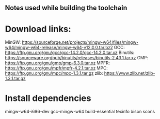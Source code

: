 ## Notes used while building the toolchain

# Download links:

MinGW: https://sourceforge.net/projects/mingw-w64/files/mingw-w64/mingw-w64-release/mingw-w64-v12.0.0.tar.bz2
GCC: https://ftp.gnu.org/gnu/gcc/gcc-14.2.0/gcc-14.2.0.tar.xz
Binutils: https://sourceware.org/pub/binutils/releases/binutils-2.43.1.tar.xz
GMP: https://ftp.gnu.org/gnu/gmp/gmp-6.3.0.tar.xz
MPFR: https://ftp.gnu.org/gnu/mpfr/mpfr-4.2.1.tar.xz
MPC: https://ftp.gnu.org/gnu/mpc/mpc-1.3.1.tar.gz
zlib: https://www.zlib.net/zlib-1.3.1.tar.gz

# Install dependencies
mingw-w64-i686-dev
gcc-mingw-w64
build-essential
texinfo
bison
scons
